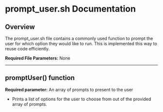 # prompt_user.sh Documentation

## Overview
The prompt_user.sh file contains a commonly used function to prompt the user for which option they would like to run. This is implemented this way to reuse code efficiently.

**Required File Parameters:** None

***

## promptUser() function
**Required parameter:** An array of prompts to present to the user

* Prints a list of options for the user to choose from out of the provided array of prompts.